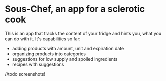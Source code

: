 # Sous-Chef, an app for a sclerotic cook

This is an app that tracks the content of your fridge and hints you, what you can do with it. It's capabilities so far:

- adding products with amount, unit and expiration date
- organizing products into categories
- suggestions for low supply and spoiled ingredients
- recipes with suggestions

//todo screenshots!
